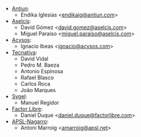 - [Antiun](https://www.antiun.com):
  - Endika Iglesias \<<endikaig@antiun.com>\>
- [Aselcis](https://www.aselcis.com):
  - David Gómez \<<david.gomez@aselcis.com>\>
  - Miguel Paraíso \<<miguel.paraiso@aselcis.com>\>
- [Acysos](https://www.acysos.com):
  - Ignacio Ibeas \<<ignacio@acysos.com>\>
- [Tecnativa](https://www.tecnativa.com):
  - David Vidal
  - Pedro M. Baeza
  - Antonio Espinosa
  - Rafael Blasco
  - Carlos Roca
  - João Marques
- [Sygel](https://www.sygel.es):
  - Manuel Regidor
- [Factor Libre](https://factorlibre.com/):
  - Daniel Duque \<<daniel.duque@factorlibre.com>\>
- [APSL-Nagarro](https://www.apsl.tech):
  - Antoni Marroig \<<amarroig@apsl.net>\>
